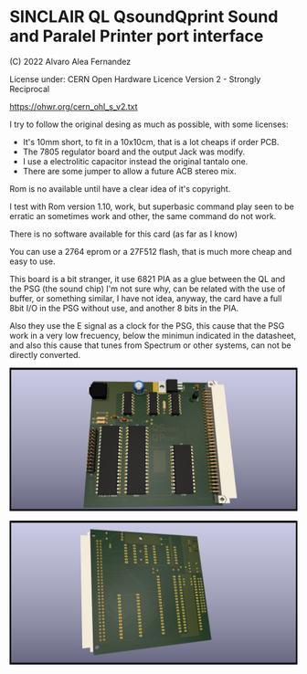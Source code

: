 # SINCLAIR QL QsoundQprint Sound and Paralel Printer port interface

(C) 2022 Alvaro Alea Fernandez

License under: CERN Open Hardware Licence Version 2 - Strongly Reciprocal

https://ohwr.org/cern_ohl_s_v2.txt

I try to follow the original desing as much as possible, with some licenses:

- It's 10mm short, to fit in a 10x10cm, that is a lot cheaps if order PCB.
- The 7805 regulator board and the output Jack was modify.
- I use a electrolitic capacitor instead the original tantalo one.
- There are some jumper to allow a future ACB stereo mix.

Rom is no available until have a clear idea of it's copyright.

I test with Rom version 1.10, work, but superbasic command play seen to be erratic an
sometimes work and other, the same command do not work.

There is no software available for this card (as far as I know)

You can use a 2764 eprom or a 27F512 flash, that is much more cheap and easy to use.

This board is a bit stranger, it use 6821 PIA as a glue between the QL and the PSG (the sound chip)
I'm not sure why, can be related with the use of buffer, or something similar, I have not idea, anyway, the card have a full 8bit I/O in the PSG without use, and another 8 bits in the PIA.

Also they use the E signal as a clock for the PSG, this cause that the PSG work in a very low frecuency, below the minimun indicated in the datasheet, and also this cause that tunes from Spectrum or other systems, can not be directly converted.

![My image](QL_Qsound_1.png) 

![My image](QL_Qsound_2.png) 

